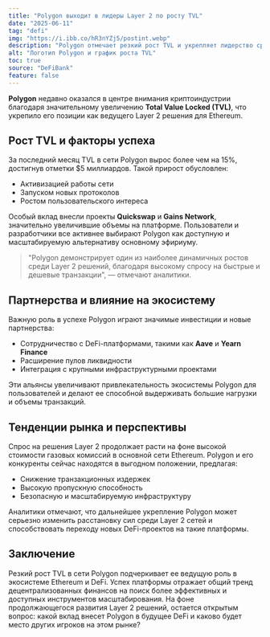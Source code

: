 ```yaml
---
title: "Polygon выходит в лидеры Layer 2 по росту TVL"
date: "2025-06-11"
tag: "defi"
img: "https://i.ibb.co/hR3nYZj5/postint.webp"
description: "Polygon отмечает резкий рост TVL и укрепляет лидерство среди Layer 2 решений"
alt: "Логотип Polygon и график роста TVL"
toc: true
source: "DeFiBank"
feature: false
---
```


**Polygon** недавно оказался в центре внимания криптоиндустрии благодаря значительному увеличению **Total Value Locked (TVL)**, что укрепило его позиции как ведущего Layer 2 решения для Ethereum.

## Рост TVL и факторы успеха

За последний месяц TVL в сети Polygon вырос более чем на 15%, достигнув отметки $5 миллиардов. Такой прирост обусловлен:

- Активизацией работы сети
- Запуском новых протоколов
- Ростом пользовательского интереса

Особый вклад внесли проекты **Quickswap** и **Gains Network**, значительно увеличившие объемы на платформе. Пользователи и разработчики все активнее выбирают Polygon как доступную и масштабируемую альтернативу основному эфириуму.

> "Polygon демонстрирует один из наиболее динамичных ростов среди Layer 2 решений, благодаря высокому спросу на быстрые и дешевые транзакции", — отмечают аналитики.

## Партнерства и влияние на экосистему

Важную роль в успехе Polygon играют значимые инвестиции и новые партнерства:

- Сотрудничество с DeFi-платформами, такими как **Aave** и **Yearn Finance**
- Расширение пулов ликвидности
- Интеграция с крупными инфраструктурными проектами

Эти альянсы увеличивают привлекательность экосистемы Polygon для пользователей и делают ее способной выдерживать большие нагрузки и объемы транзакций.

## Тенденции рынка и перспективы

Спрос на решения Layer 2 продолжает расти на фоне высокой стоимости газовых комиссий в основной сети Ethereum. Polygon и его конкуренты сейчас находятся в выгодном положении, предлагая:

- Снижение транзакционных издержек
- Высокую пропускную способность
- Безопасную и масштабируемую инфраструктуру

Аналитики отмечают, что дальнейшее укрепление Polygon может серьезно изменить расстановку сил среди Layer 2 сетей и способствовать переходу новых DeFi-проектов на такие платформы.

## Заключение

Резкий рост TVL в сети Polygon подчеркивает ее ведущую роль в экосистеме Ethereum и DeFi. Успех платформы отражает общий тренд децентрализованных финансов на поиск более эффективных и доступных инструментов масштабирования. На фоне продолжающегося развития Layer 2 решений, остается открытым вопрос: какой вклад внесет Polygon в будущее DeFi и каково будет место других игроков на этом рынке?
